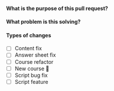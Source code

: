#### What is the purpose of this pull request?
<!--- Describe your changes in detail. -->

#### What problem is this solving?
<!--- What is the motivation and context for this change? -->

#### Types of changes
- [ ] Content fix
- [ ] Answer sheet fix
- [ ] Course refactor
- [ ] New course :rocket:
- [ ] Script bug fix
- [ ] Script feature